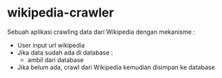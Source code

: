 # wikipedia-crawler

Sebuah aplikasi crawling data dari Wikipedia dengan mekanisme :
- User input url wikipedia
- Jika data sudah ada di database :
  - ambil dari database
- Jika belum ada, crawl dari Wikipedia kemudian disimpan ke database
